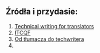 ## Źródła i przydasie:

1. [Technical writing for translators](https://kacperbojakowski.github.io/final-project/)
2. [ITCQF](https://itcqf.org/)
3. [Od tłumacza do techwritera](http://techwriter.pl/od-tlumacza-do-tech-writera/)
4. 
